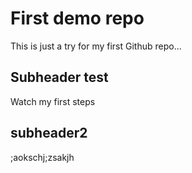 # First demo repo
This is just a try for my first Github repo...

## Subheader test 

Watch my first steps

## subheader2
;aokschj;zsakjh


